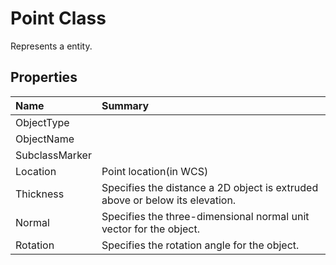 # Point Class

Represents a <see cref="T:ACadSharp.Entities.Point" /> entity.

## Properties

| Name | Summary | 
| :- | :- | 
| ObjectType |  | 
| ObjectName |  | 
| SubclassMarker |  | 
| Location | Point location(in WCS) | 
| Thickness | Specifies the distance a 2D object is extruded above or below its elevation. | 
| Normal | Specifies the three-dimensional normal unit vector for the object. | 
| Rotation | Specifies the rotation angle for the object. | 

